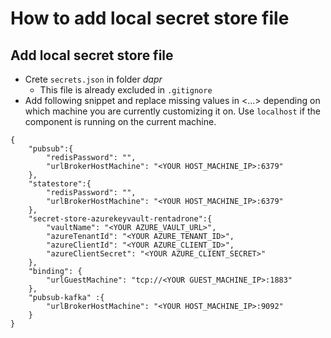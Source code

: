 # How to add local secret store file

## Add local secret store file
- Crete `secrets.json` in folder _dapr_
  - This file is already excluded in `.gitignore`
- Add following snippet and replace missing values in <...> depending on which machine you are currently customizing it on. Use `localhost` if the component is running on the current machine. 
```shell
{
    "pubsub":{
        "redisPassword": "",
        "urlBrokerHostMachine": "<YOUR HOST_MACHINE_IP>:6379"
    },
    "statestore":{
        "redisPassword": "",
        "urlBrokerHostMachine": "<YOUR HOST_MACHINE_IP>:6379"
    },
    "secret-store-azurekeyvault-rentadrone":{
        "vaultName": "<YOUR AZURE_VAULT_URL>",
        "azureTenantId": "<YOUR AZURE_TENANT_ID>",
        "azureClientId": "<YOUR AZURE_CLIENT_ID>",
        "azureClientSecret": "<YOUR AZURE_CLIENT_SECRET>"
    },
    "binding": {
        "urlGuestMachine": "tcp://<YOUR GUEST_MACHINE_IP>:1883"
    },
    "pubsub-kafka" :{
        "urlBrokerHostMachine": "<YOUR HOST_MACHINE_IP>:9092"
    }
}
```
